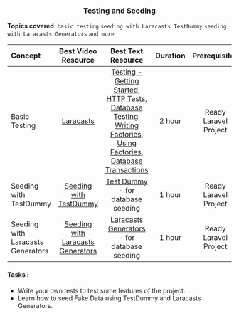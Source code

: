 ### <p align="center">Testing and Seeding</p>

**Topics covered**:
`basic testing`
`seeding with Laracasts TestDummy`
`seeding with Laracasts Generators`
`and more`

Concept | Best Video Resource | Best Text Resource | Duration | Prerequisites
:-- | :--: | :--: | :--: | :--:
Basic Testing | [Laracasts](https://laracasts.com/series/laravel-from-scratch-2017/episodes/22) | [Testing - Getting Started](https://laravel.com/docs/5.4/testing), [HTTP Tests](https://laravel.com/docs/5.4/http-tests), [Database Testing](https://laravel.com/docs/5.4/database-testing), [Writing Factories](https://laravel.com/docs/5.4/database-testing#writing-factories), [Using Factories](https://laravel.com/docs/5.4/database-testing#using-factories), [Database Transactions](https://laravel.com/docs/5.4/database#database-transactions) | 2 hour | Ready Laravel Project
Seeding with TestDummy | [Seeding with TestDummy](https://laracasts.com/series/advanced-eloquent/episodes/1) | [Test Dummy](https://gist.github.com/pbteja1998/fe30fd96e26a2868b5925c83df041808) - for database seeding | 1 hour | Ready Laravel Project
Seeding with Laracasts Generators | [Seeding with Laracasts Generators](https://laracasts.com/series/incremental-api-development/episodes/1) | [Laracasts Generators]() - for database seeding | 1 hour | Ready Laravel Project

#### Tasks :
- Write your own tests to test some features of the project.
- Learn how to seed Fake Data using TestDummy and Laracasts Generators.
